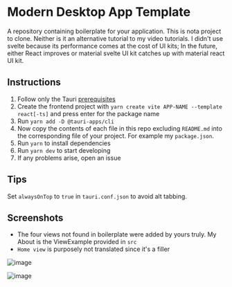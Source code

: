 # Modern Desktop App Template

A repository containing boilerplate for your application. This is nota project to clone. Neither is it an alternative tutorial to my video tutorials. I didn't use svelte because its performance comes at the cost of UI kits; In the future, either React improves or material svelte UI kit catches up with material react UI kit.

## Instructions

1. Follow only the Tauri [prerequisites](https://tauri.studio/docs/getting-started/prerequisites)
2. Create the frontend project with `yarn create vite APP-NAME --template react[-ts]` and press enter for the package name
3. Run `yarn add -D @tauri-apps/cli`
4. Now copy the contents of each file in this repo excluding `README.md` into the corresponding file of your project. For example my `package.json`. 
5. Run `yarn` to install dependencies
6. Run `yarn dev` to start developing
7. If any problems arise, open an issue

## Tips

Set `alwaysOnTop` to `true` in `tauri.conf.json` to avoid alt tabbing.

## Screenshots

- The four views not found in boilerplate were added by yours truly. My About is the ViewExample provided in `src`
- `Home view` is purposely not translated since it's a filler

![image](https://user-images.githubusercontent.com/21298211/160052266-9f9ea8ec-6964-4f76-bccb-2913998e5b23.png)

![image](https://user-images.githubusercontent.com/21298211/160052283-5ee37ed7-be8e-4713-bdb3-2d4279afc36f.png)
